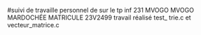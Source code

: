 #suivi de travaille personnel de sur le tp inf 231
MVOGO MVOGO MARDOCHÉE MATRICULE 23V2499
travail réalisé test_ trie.c et vecteur_matrice.c

